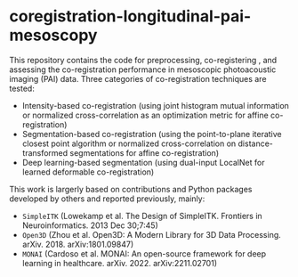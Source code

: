 # coregistration-longitudinal-pai-mesoscopy

This repository contains the code for preprocessing, co-registering , and assessing the co-registration performance in mesoscopic photoacoustic imaging (PAI) data. Three categories of co-registration techniques are tested:
* Intensity-based co-registration (using joint histogram mutual information or normalized cross-correlation as an optimization metric for affine co-registration)
* Segmentation-based co-registration (using the point-to-plane iterative closest point algorithm or normalized cross-correlation on distance-transformed segmentations for affine co-registration)
* Deep learning-based segmentation (using dual-input LocalNet for learned deformable co-registration)

This work is largerly based on contributions and Python packages developed by others and reported previously, mainly:
* `SimpleITK` (Lowekamp et al. The Design of SimpleITK. Frontiers in Neuroinformatics. 2013 Dec 30;7:45)
* `Open3D` (Zhou et al. Open3D: A Modern Library for 3D Data Processing. arXiv. 2018. arXiv:1801.09847)
* `MONAI` (Cardoso et al. MONAI: An open-source framework for deep learning in healthcare. arXiv. 2022. arXiv:2211.02701)
